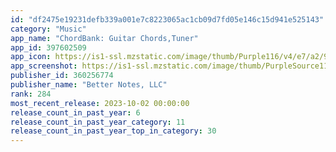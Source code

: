 ```yaml
---
id: "df2475e19231defb339a001e7c8223065ac1cb09d7fd05e146c15d941e525143"
category: "Music"
app_name: "ChordBank: Guitar Chords,Tuner"
app_id: 397602509
app_icon: https://is1-ssl.mzstatic.com/image/thumb/Purple116/v4/e7/a2/99/e7a299dd-a047-3902-674f-21562c477204/AppIcon-0-1x_U007emarketing-8-0-85-220.png/1024x1024bb.png
app_screenshot: https://is1-ssl.mzstatic.com/image/thumb/PurpleSource112/v4/d6/3d/ce/d63dce45-b4e8-e3d5-3765-eb8052a0fa6b/5993e716-9de3-4d10-ac02-81fbea286f04_screen_1.png/1242x2688bb.png
publisher_id: 360256774
publisher_name: "Better Notes, LLC"
rank: 284
most_recent_release: 2023-10-02 00:00:00
release_count_in_past_year: 6
release_count_in_past_year_category: 11
release_count_in_past_year_top_in_category: 30
---
```

